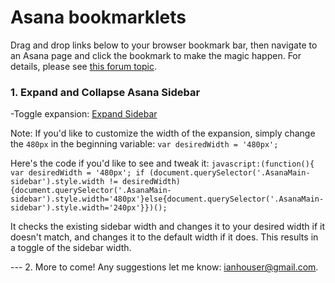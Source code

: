 # Asana bookmarklets

Drag and drop links below to your browser bookmark bar, then navigate to an Asana page and click the bookmark to make the magic happen.
For details, please see [this forum topic](https://forum.asana.com/t/introduction-to-asana-bookmarklets/184620).

### 1. Expand and Collapse Asana Sidebar

-Toggle expansion: <a href="javascript:(function(){ var desiredWidth = '480px'; if (document.querySelector('.AsanaMain-sidebar').style.width != desiredWidth){document.querySelector('.AsanaMain-sidebar').style.width='480px'}else{document.querySelector('.AsanaMain-sidebar').style.width='240px'}})();">Expand Sidebar</a>

Note: If you'd like to customize the width of the expansion, simply change the `480px` in the beginning variable: `var desiredWidth = '480px';` 

Here's the code if you'd like to see and tweak it:
`javascript:(function(){ var desiredWidth = '480px'; if (document.querySelector('.AsanaMain-sidebar').style.width != desiredWidth){document.querySelector('.AsanaMain-sidebar').style.width='480px'}else{document.querySelector('.AsanaMain-sidebar').style.width='240px'}})();`

It checks the existing sidebar width and changes it to your desired width if it doesn't match, and changes it to the default width if it does. This results in a toggle of the sidebar width.

--- 2. More to come! Any suggestions let me know: <a href="mailto:ianhouser@gmail.com">ianhouser@gmail.com</a>.
